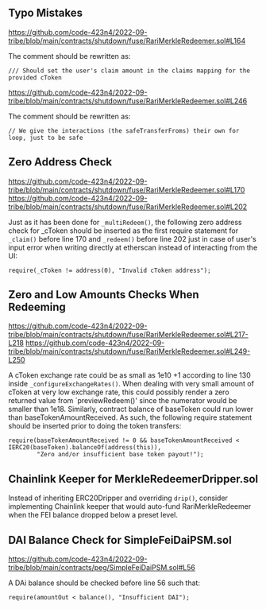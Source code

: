 ## Typo Mistakes
https://github.com/code-423n4/2022-09-tribe/blob/main/contracts/shutdown/fuse/RariMerkleRedeemer.sol#L164

The comment should be rewritten as:
```
/// Should set the user's claim amount in the claims mapping for the provided cToken
```
https://github.com/code-423n4/2022-09-tribe/blob/main/contracts/shutdown/fuse/RariMerkleRedeemer.sol#L246

The comment should be rewritten as:
```
// We give the interactions (the safeTransferFroms) their own for loop, just to be safe
```
## Zero Address Check

https://github.com/code-423n4/2022-09-tribe/blob/main/contracts/shutdown/fuse/RariMerkleRedeemer.sol#L170
https://github.com/code-423n4/2022-09-tribe/blob/main/contracts/shutdown/fuse/RariMerkleRedeemer.sol#L202

Just as it has been done for `_multiRedeem()`, the following zero address check for _cToken should be inserted as the first require statement for `_claim()` before line 170 and `_redeem()` before line 202 just in case of user's input error when writing directly at etherscan instead of interacting from the UI:
```
require(_cToken != address(0), "Invalid cToken address");
```
## Zero and Low Amounts Checks When Redeeming
https://github.com/code-423n4/2022-09-tribe/blob/main/contracts/shutdown/fuse/RariMerkleRedeemer.sol#L217-L218
https://github.com/code-423n4/2022-09-tribe/blob/main/contracts/shutdown/fuse/RariMerkleRedeemer.sol#L249-L250

A cToken exchange rate could be as small as 1e10 +1 according to line 130 inside `_configureExchangeRates()`. When dealing with very small amount of cToken at very low exchange rate, this could possibly render a zero returned value from `previewRedeem()' since the numerator would be smaller than 1e18. Similarly, contract balance of baseToken could run lower than baseTokenAmountReceived.  As such, the following require statement should be inserted prior to doing the token transfers:
```
require(baseTokenAmountReceived != 0 && baseTokenAmountReceived < IERC20(baseToken).balanceOf(address(this)),
        "Zero and/or insufficient base token payout!"); 
```
## Chainlink Keeper for MerkleRedeemerDripper.sol
Instead of inheriting ERC20Dripper and overriding `drip()`, consider implementing Chainlink keeper that would auto-fund RariMerkleRedeemer when the FEI balance dropped below a preset level.

## DAI Balance Check for SimpleFeiDaiPSM.sol
https://github.com/code-423n4/2022-09-tribe/blob/main/contracts/peg/SimpleFeiDaiPSM.sol#L56

A DAi balance should be checked before line 56 such that:

```
require(amountOut < balance(), "Insufficient DAI");
```
